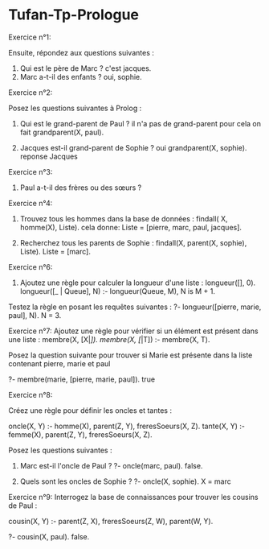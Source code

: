# Tufan-Tp-Prologue

Exercice n°1:

Ensuite, répondez aux questions suivantes :
1.	Qui est le père de Marc ?
    c'est jacques.
2.	Marc a-t-il des enfants ?
    oui, sophie.


Exercice n°2:

Posez les questions suivantes à Prolog :
1.	Qui est le grand-parent de Paul ?
    il n'a pas de grand-parent
  	pour cela on fait grandparent(X, paul).

3.	Jacques est-il grand-parent de Sophie ?
       oui
  	    grandparent(X, sophie).
  	    reponse Jacques

   Exercice n°3:

1.	Paul a-t-il des frères ou des sœurs ?

   Exercice n°4:
   1.	Trouvez tous les hommes dans la base de données :
          findall( X, homme(X), Liste).
     	cela donne:
     	Liste = [pierre, marc, paul, jacques].
     	

3.	Recherchez tous les parents de Sophie :
    findall(X, parent(X, sophie), Liste).
Liste = [marc].

   Exercice n°6:
   1.	Ajoutez une règle pour calculer la longueur d'une liste :
        longueur([], 0).
        longueur([_ | Queue], N) :- longueur(Queue, M), N is M + 1.

   Testez la règle en posant les requêtes suivantes :
   ?- longueur([pierre, marie, paul], N).
    N = 3.


  Exercice n°7:
  Ajoutez une règle pour vérifier si un élément est présent dans une liste :
  membre(X, [X|_]).
  membre(X, [_|T]) :- membre(X, T).

  Posez la question suivante pour trouver si Marie est présente dans la liste contenant pierre, marie et paul

  ?- membre(marie, [pierre, marie, paul]).
  true
  
  Exercice n°8:

  Créez une règle pour définir les oncles et tantes :

  oncle(X, Y) :- homme(X), parent(Z, Y), freresSoeurs(X, Z).
  tante(X, Y) :- femme(X), parent(Z, Y), freresSoeurs(X, Z).

  Posez les questions suivantes :
  1.	Marc est-il l'oncle de Paul ?
        ?- oncle(marc, paul).
        false.

  3.	Quels sont les oncles de Sophie ?
        ?- oncle(X, sophie).
        X = marc 

  Exercice n°9:
  Interrogez la base de connaissances pour trouver les cousins de Paul :

  cousin(X, Y) :- parent(Z, X), freresSoeurs(Z, W), parent(W, Y).

  ?- cousin(X, paul).
  false.
  



